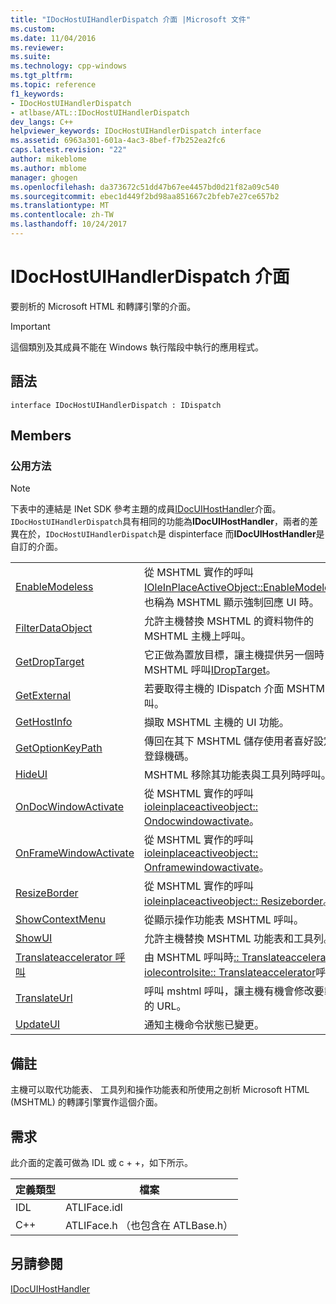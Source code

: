 ```yaml
---
title: "IDocHostUIHandlerDispatch 介面 |Microsoft 文件"
ms.custom: 
ms.date: 11/04/2016
ms.reviewer: 
ms.suite: 
ms.technology: cpp-windows
ms.tgt_pltfrm: 
ms.topic: reference
f1_keywords:
- IDocHostUIHandlerDispatch
- atlbase/ATL::IDocHostUIHandlerDispatch
dev_langs: C++
helpviewer_keywords: IDocHostUIHandlerDispatch interface
ms.assetid: 6963a301-601a-4ac3-8bef-f7b252ea2fc6
caps.latest.revision: "22"
author: mikeblome
ms.author: mblome
manager: ghogen
ms.openlocfilehash: da373672c51dd47b67ee4457bd0d21f82a09c540
ms.sourcegitcommit: ebec1d449f2bd98aa851667c2bfeb7e27ce657b2
ms.translationtype: MT
ms.contentlocale: zh-TW
ms.lasthandoff: 10/24/2017
---
```

# <a name="idochostuihandlerdispatch-interface"></a>IDocHostUIHandlerDispatch 介面
要剖析的 Microsoft HTML 和轉譯引擎的介面。  
  
> [!IMPORTANT]
>  這個類別及其成員不能在 Windows 執行階段中執行的應用程式。  
  
## <a name="syntax"></a>語法  
  
```
interface IDocHostUIHandlerDispatch : IDispatch
```  
  
## <a name="members"></a>Members  
  
### <a name="public-methods"></a>公用方法  
  
> [!NOTE]
>  下表中的連結是 INet SDK 參考主題的成員[IDocUIHostHandler](https://msdn.microsoft.com/library/aa753260.aspx)介面。 `IDocHostUIHandlerDispatch`具有相同的功能為**IDocUIHostHandler**，兩者的差異在於，`IDocHostUIHandlerDispatch`是 dispinterface 而**IDocUIHostHandler**是自訂的介面。  
  
|||  
|-|-|  
|[EnableModeless](https://msdn.microsoft.com/library/aa753253.aspx)|從 MSHTML 實作的呼叫[IOleInPlaceActiveObject::EnableModeless](http://msdn.microsoft.com/library/windows/desktop/ms680115)。 也稱為 MSHTML 顯示強制回應 UI 時。|  
|[FilterDataObject](https://msdn.microsoft.com/library/aa753254.aspx)|允許主機替換 MSHTML 的資料物件的 MSHTML 主機上呼叫。|  
|[GetDropTarget](https://msdn.microsoft.com/library/aa753255.aspx)|它正做為置放目標，讓主機提供另一個時，由 MSHTML 呼叫[IDropTarget](http://msdn.microsoft.com/library/windows/desktop/ms679679)。|  
|[GetExternal](https://msdn.microsoft.com/library/aa753256.aspx)|若要取得主機的 IDispatch 介面 MSHTML 呼叫。|  
|[GetHostInfo](https://msdn.microsoft.com/library/aa753257.aspx)|擷取 MSHTML 主機的 UI 功能。|  
|[GetOptionKeyPath](https://msdn.microsoft.com/library/aa753258.aspx)|傳回在其下 MSHTML 儲存使用者喜好設定的登錄機碼。|  
|[HideUI](https://msdn.microsoft.com/library/aa753259.aspx)|MSHTML 移除其功能表與工具列時呼叫。|  
|[OnDocWindowActivate](https://msdn.microsoft.com/library/aa753261.aspx)|從 MSHTML 實作的呼叫[ioleinplaceactiveobject:: Ondocwindowactivate](http://msdn.microsoft.com/library/windows/desktop/ms687281)。|  
|[OnFrameWindowActivate](https://msdn.microsoft.com/library/aa753262.aspx)|從 MSHTML 實作的呼叫[ioleinplaceactiveobject:: Onframewindowactivate](http://msdn.microsoft.com/library/windows/desktop/ms683969)。|  
|[ResizeBorder](https://msdn.microsoft.com/library/aa753263.aspx)|從 MSHTML 實作的呼叫[ioleinplaceactiveobject:: Resizeborder](http://msdn.microsoft.com/library/windows/desktop/ms680053)。|  
|[ShowContextMenu](https://msdn.microsoft.com/library/aa753264.aspx)|從顯示操作功能表 MSHTML 呼叫。|  
|[ShowUI](https://msdn.microsoft.com/library/aa753265.aspx)|允許主機替換 MSHTML 功能表和工具列。|  
|[Translateaccelerator 呼叫](https://msdn.microsoft.com/library/aa753266.aspx)|由 MSHTML 呼叫時[:: Translateaccelerator](http://msdn.microsoft.com/library/windows/desktop/ms693360)或[iolecontrolsite:: Translateaccelerator](http://msdn.microsoft.com/library/windows/desktop/ms693756)呼叫。|  
|[TranslateUrl](https://msdn.microsoft.com/library/aa753267.aspx)|呼叫 mshtml 呼叫，讓主機有機會修改要載入的 URL。|  
|[UpdateUI](https://msdn.microsoft.com/library/aa753268.aspx)|通知主機命令狀態已變更。|  
  
## <a name="remarks"></a>備註  
 主機可以取代功能表、 工具列和操作功能表和所使用之剖析 Microsoft HTML (MSHTML) 的轉譯引擎實作這個介面。  
  
## <a name="requirements"></a>需求  
 此介面的定義可做為 IDL 或 c + +，如下所示。  
  
|定義類型|檔案|  
|---------------------|----------|  
|IDL|ATLIFace.idl|  
|C++|ATLIFace.h （也包含在 ATLBase.h）|  
  
## <a name="see-also"></a>另請參閱  
 [IDocUIHostHandler](https://msdn.microsoft.com/library/aa753260.aspx)









